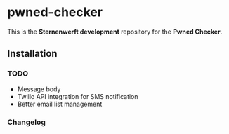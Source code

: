 # pwned-checker

This is the **Sternenwerft development** repository for the **Pwned Checker**.

## Installation

### TODO
- Message body
- Twillo API integration for SMS notification
- Better email list management

### Changelog
